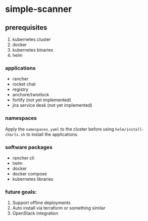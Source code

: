 # simple-scanner

## prerequisites
1. kubernetes cluster
2. docker
3. kubernetes binaries
4. helm

### applications
- rancher
- rocket chat
- registry
- anchore/twistlock
- fortify (not yet implemented)
- jira service desk (not yet implemented)

### namespaces
Apply the `namespaces.yaml` to the cluster before using `helm/install-charts.sh` to install the applications.

### software packages
- rancher cli
- helm
- docker
- docker compose
- kubernetes libraries

### future goals:
1. Support offline deployments
2. Auto install via terraform or something similar
3. OpenStack integration
